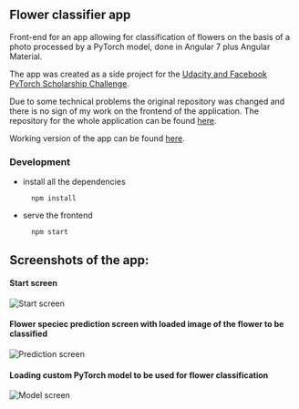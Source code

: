 ## Flower classifier app

Front-end for an app allowing for classification of flowers on the basis of a photo processed by a PyTorch model, done in Angular 7 plus Angular Material.

The app was created as a side project for the [Udacity and Facebook PyTorch Scholarship Challenge](https://www.udacity.com/facebook-pytorch-scholarship).

Due to some technical problems the original repository was changed and there is no sign of my work on the frontend of the application. The repository for the whole application can be found [here](https://github.com/kedevked/flowers-classifier).

Working version of the app can be found [here](http://kedevked.github.io/flowers-classifier).

### Development

- install all the dependencies

        npm install

- serve the frontend
     
        npm start
        
## Screenshots of the app:

#### Start screen
![Start screen](/../screenshots/Screenshots/Flower-app1.JPG?raw=true "Start screen")

#### Flower speciec prediction screen with loaded image of the flower to be classified
![Prediction screen](/../screenshots/Screenshots/Flower-app2.JPG?raw=true "Prediction screen")

#### Loading custom PyTorch model to be used for flower classification 
![Model screen](/../screenshots/Screenshots/Flower-app3.JPG?raw=true "Model screen")
